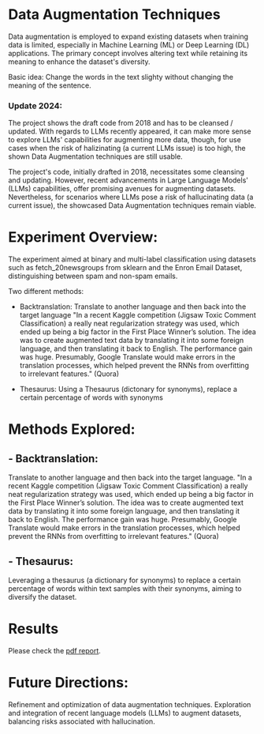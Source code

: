 # Data Augmentation Techniques

Data augmentation is employed to expand existing datasets when training data is limited, especially in Machine Learning (ML) or Deep Learning (DL) applications. The primary concept involves altering text while retaining its meaning to enhance the dataset's diversity.

Basic idea: Change the words in the text slighty without changing the meaning of the sentence.


### Update 2024: 
The project shows the draft code from 2018 and has to be cleansed / updated. With regards to LLMs recently appeared, it can make more sense to explore LLMs' capabilities for augmenting more data, though, for use cases when the risk of halizinating (a current LLMs issue) is too high, the shown Data Augmentation techniques are still usable.

The project's code, initially drafted in 2018, necessitates some cleansing and updating. However, recent advancements in Large Language Models' (LLMs) capabilities, offer promising avenues for augmenting datasets. Nevertheless, for scenarios where LLMs pose a risk of hallucinating data (a current issue), the showcased Data Augmentation techniques remain viable.

# Experiment Overview:
The experiment aimed at binary and multi-label classification using datasets such as fetch_20newsgroups from sklearn and the Enron Email Dataset, distinguishing between spam and non-spam emails.


Two different methods:
 - Backtranslation: Translate to another language and then back into the target language
"In a recent Kaggle competition (Jigsaw Toxic Comment Classification) a really neat regularization strategy was used, which ended up being a big factor in the First Place Winner’s solution.
The idea was to create augmented text data by translating it into some foreign language, and then translating it back to English.
The performance gain was huge.
Presumably, Google Translate would make errors in the translation processes, which helped prevent the RNNs from overfitting to irrelevant features." (Quora)

 - Thesaurus: Using a Thesaurus (dictonary for synonyms), replace a certain percentage of words with synonyms


# Methods Explored:

## - Backtranslation:
Translate to another language and then back into the target language.
"In a recent Kaggle competition (Jigsaw Toxic Comment Classification) a really neat regularization strategy was used, which ended up being a big factor in the First Place Winner’s solution. The idea was to create augmented text data by translating it into some foreign language, and then translating it back to English. The performance gain was huge. Presumably, Google Translate would make errors in the translation processes, which helped prevent the RNNs from overfitting to irrelevant features." (Quora)

## - Thesaurus:
Leveraging a thesaurus (a dictionary for synonyms) to replace a certain percentage of words within text samples with their synonyms, aiming to diversify the dataset.

# Results

Please check the [pdf report]().

# Future Directions:
Refinement and optimization of data augmentation techniques.
Exploration and integration of recent language models (LLMs) to augment datasets, balancing risks associated with hallucination.
